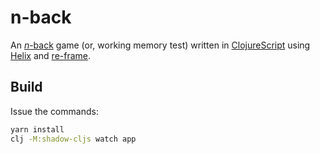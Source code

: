 n-back
======

An [_n_-back][nb] game (or, working memory test) written in [ClojureScript][cljs] using [Helix][hx]
and [re-frame][rf].

Build
-----

Issue the commands:

```bash
yarn install
clj -M:shadow-cljs watch app
```

[nb]: https://en.wikipedia.org/wiki/N-back
[cljs]: https://clojurescript.org
[hx]: https://github.com/lilactown/helix
[rf]: https://day8.github.io/re-frame
[uix]: https://github.com/roman01la/uix

